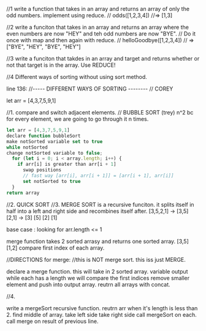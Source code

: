 //1
write a function that takes in an array and returns an array of only the odd numbers. implement using reduce.
// odds([1,2,3,4]) //=> [1,3]


//2
write a funciton that takes in an array and returns an array where the even numbers are now "HEY" and teh odd numbers are now "BYE".
// Do it once with map and then again with reduce.
// helloGoodbye([1,2,3,4]) // => ["BYE", "HEY", "BYE", "HEY"]


//3
write a funciton that takdes in an array and target and returns whether or not that target is in the array. Use REDUCE!


//4
Different ways of sorting without using sort method.


line 136:
//----- DIFFERENT WAYS OF SORTING --------
      // COREY

let arr = [4,3,7,5,9,1]

//1. compare and switch adjacent elements.
// BUBBLE SORT (trey)
n^2 bc for every element, we are going to go through it n times.

```js
let arr = [4,3,7,5,9,1]
declare function bubbleSort
make notSorted variable set to true
while notSorted
change notSorted variable to false;
  for (let i = 0; i < array.length; i++) {
    if arr[i] is greater than arr[i + 1]
      swap positions
      // fast way [arr[i], arr[i + 1]] = [arr[i + 1], arr[i]]
      set notSorted to true
  }
return array
```

//2. QUICK SORT
//3. MERGE SORT
 is a recursive funciton. it splits itself in half into a left and right side and recombines itself after.
 [3,5,2,1] ->  [3,5]  [2,1]   ->   [3] [5] [2] [1]

 base case : looking for arr.length <= 1

 merge function takes 2 sorted arrasy and returns one sorted array.
 [3,5] [1,2]
 compare first index of each array.

 //DIRECTIONS for merge:
 //this is NOT merge sort. this iss just MERGE.

 declare a merge function. this will take in 2 sorted array.
 variable output
 while each has a length we will compare the first indices
 remove smaller element and push into output array.
 reutrn all arrays with concat.


//4.

write a mergeSort recursive function.
reutrn arr when it's length is less than 2.
find middle of array.
take left side
take right side
call mergeSort on each.
call merge on result of previous line.

